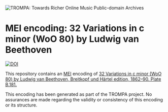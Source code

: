 ![TROMPA: Towards Richer Online Music Public-domain Archives](https://trompamusic.eu/sites/default/files/top-bar-logo_0_0.png)
                                                                                
# MEI encoding: 32 Variations in c minor (WoO 80) by Ludwig van Beethoven   


[![DOI](https://zenodo.org/badge/221950882.svg)](https://zenodo.org/badge/latestdoi/221950882)


                                                                                
This repository contains an [MEI](https://music-encoding.org) encoding of [32 Variations in c minor (WoO 80) by Ludwig van Beethoven, Breitkopf und Härtel edition, 1862–90. Plate B.181.](https://imslp.org/wiki/Special:ReverseLookup/53059) 
                                                                                
This encoding has been generated as part of the TROMPA project. No assurances are made regarding the validity or consistency of this encoding or its structure.
                             
